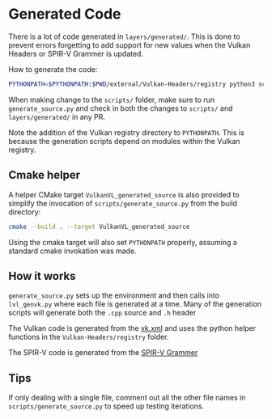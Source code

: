 # Generated Code

There is a lot of code generated in `layers/generated/`. This is done to prevent errors forgetting to add support for new
values when the Vulkan Headers or SPIR-V Grammer is updated.

How to generate the code:

```bash
PYTHONPATH=$PYTHONPATH:$PWD/external/Vulkan-Headers/registry python3 scripts/generate_source.py external/Vulkan-Headers/registry/ external/SPIRV-Headers/include/spirv/unified1/
```

When making change to the `scripts/` folder, make sure to run `generate_source.py` and check in both the changes to
`scripts/` and `layers/generated/` in any PR.

Note the addition of the Vulkan registry directory to `PYTHONPATH`. This is because the generation scripts depend on modules within the Vulkan registry.

## Cmake helper

A helper CMake target `VulkanVL_generated_source` is also provided to simplify
the invocation of `scripts/generate_source.py` from the build directory:

```bash
cmake --build . --target VulkanVL_generated_source
```

Using the cmake target will also set `PYTHONPATH` properly, assuming a standard cmake invokation was made.

## How it works

`generate_source.py` sets up the environment and then calls into `lvl_genvk.py` where each file is generated at a time. Many of the generation scripts will generate both the `.cpp` source and `.h` header

The Vulkan code is generated from the [vk.xml](https://github.com/KhronosGroup/Vulkan-Headers/blob/main/registry/vk.xml) and uses the python helper functions in the `Vulkan-Headers/registry` folder.

The SPIR-V code is generated from the [SPIR-V Grammer](https://github.com/KhronosGroup/SPIRV-Headers/blob/main/include/spirv/unified1/spirv.core.grammar.json)

## Tips

If only dealing with a single file, comment out all the other file names in `scripts/generate_source.py` to speed up testing iterations.
